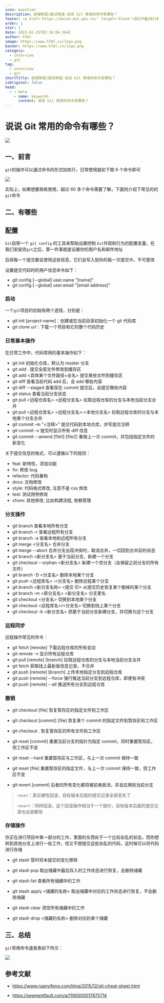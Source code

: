 ```yaml
---
icon: question
description: 前端物语|面试物语-说说 Git 常用的命令有哪些？
footer: <a href='https://beian.mit.gov.cn/' target='blank'>浙ICP备2021037683号-2</a>说说 Git 常用的命令有哪些？
order: 1
star: 1
date: 2023-02-25T02:16:04.564Z
author: h7ml
image: https://www.h7ml.cn/logo.png
banner: https://www.h7ml.cn/logo.png
category:
  - interview
  - git
tag:
  - interview
  - git
shortTitle: 前端物语|面试物语-说说 Git 常用的命令有哪些？
isOriginal: false
head:
  - - meta
    - name: keywords
      content: 说说 Git 常用的命令有哪些？
---
```


# 说说 Git 常用的命令有哪些？

![](https://nakoruru.h7ml.cn/httpproxy/static.5ibug.net/vitepress/assets/images/interview/f66b3290-f7af-11eb-bc6f-3f06e1491664.png)

## 一、前言

`git`的操作可以通过命令的形式如执行，日常使用就如下图 6 个命令即可

![](https://nakoruru.h7ml.cn/httpproxy/static.5ibug.net/vitepress/assets/images/interview/fe150520-f7af-11eb-991d-334fd31f0201.png)

实际上，如果想要熟练使用，超过 60 多个命令需要了解，下面则介绍下常见的的`git`命令

## 二、有哪些

## 配置

`Git`自带一个 `git config` 的工具来帮助设置控制 `Git`外观和行为的配置变量，在我们安装完`git`之后，第一件事就是设置你的用户名和邮件地址

后续每一个提交都会使用这些信息，它们会写入到你的每一次提交中，不可更改

设置提交代码时的用户信息命令如下：

- git config [--global] user.name "[name]"
- git config [--global] user.email "[email address]"

### 启动

一个`git`项目的初始有两个途径，分别是：

- git init [project-name]：创建或在当前目录初始化一个 git 代码库
- git clone url：下载一个项目和它的整个代码历史

### 日常基本操作

在日常工作中，代码常用的基本操作如下：

- git init 初始化仓库，默认为 master 分支
- git add . 提交全部文件修改到缓存区
- git add <具体某个文件路径+全名> 提交某些文件到缓存区
- git diff 查看当前代码 add 后，会 add 哪些内容
- git diff --staged 查看现在 commit 提交后，会提交哪些内容
- git status 查看当前分支状态
- git pull <远程仓库名> <远程分支名> 拉取远程仓库的分支与本地当前分支合并
- git pull <远程仓库名> <远程分支名>:<本地分支名> 拉取远程仓库的分支与本地某个分支合并
- git commit -m "<注释>" 提交代码到本地仓库，并写提交注释
- git commit -v 提交时显示所有 diff 信息
- git commit --amend [file1] [file2] 重做上一次 commit，并包括指定文件的新变化

关于提交信息的格式，可以遵循以下的规则：

- feat: 新特性，添加功能
- fix: 修改 bug
- refactor: 代码重构
- docs: 文档修改
- style: 代码格式修改, 注意不是 css 修改
- test: 测试用例修改
- chore: 其他修改, 比如构建流程, 依赖管理

### 分支操作

- git branch 查看本地所有分支
- git branch -r 查看远程所有分支
- git branch -a 查看本地和远程所有分支
- git merge <分支名> 合并分支
- git merge --abort 合并分支出现冲突时，取消合并，一切回到合并前的状态
- git branch <新分支名> 基于当前分支，新建一个分支
- git checkout --orphan <新分支名> 新建一个空分支（会保留之前分支的所有文件）
- git branch -D <分支名> 删除本地某个分支
- git push <远程库名> :<分支名> 删除远程某个分支
- git branch <新分支名称> <提交 ID> 从提交历史恢复某个删掉的某个分支
- git branch -m <原分支名> <新分支名> 分支更名
- git checkout <分支名> 切换到本地某个分支
- git checkout <远程库名>/<分支名> 切换到线上某个分支
- git checkout -b <新分支名> 把基于当前分支新建分支，并切换为这个分支

### 远程同步

远程操作常见的命令：

- git fetch [remote] 下载远程仓库的所有变动
- git remote -v 显示所有远程仓库
- git pull [remote] [branch] 拉取远程仓库的分支与本地当前分支合并
- git fetch 获取线上最新版信息记录，不合并
- git push [remote] [branch] 上传本地指定分支到远程仓库
- git push [remote] --force 强行推送当前分支到远程仓库，即使有冲突
- git push [remote] --all 推送所有分支到远程仓库

### 撤销

- git checkout [file] 恢复暂存区的指定文件到工作区
- git checkout [commit] [file] 恢复某个 commit 的指定文件到暂存区和工作区
- git checkout . 恢复暂存区的所有文件到工作区
- git reset [commit] 重置当前分支的指针为指定 commit，同时重置暂存区，但工作区不变
- git reset --hard 重置暂存区与工作区，与上一次 commit 保持一致
- git reset [file] 重置暂存区的指定文件，与上一次 commit 保持一致，但工作区不变

- git revert [commit] 后者的所有变化都将被前者抵消，并且应用到当前分支

> `reset`：真实硬性回滚，目标版本后面的提交记录全部丢失了
>
> `revert`：同样回滚，这个回滚操作相当于一个提价，目标版本后面的提交记录也全部都有

### 存储操作

你正在进行项目中某一部分的工作，里面的东西处于一个比较杂乱的状态，而你想转到其他分支上进行一些工作，但又不想提交这些杂乱的代码，这时候可以将代码进行存储

- git stash 暂时将未提交的变化移除
- git stash pop 取出储藏中最后存入的工作状态进行恢复，会删除储藏

- git stash list 查看所有储藏中的工作
- git stash apply <储藏的名称> 取出储藏中对应的工作状态进行恢复，不会删除储藏
- git stash clear 清空所有储藏中的工作
- git stash drop <储藏的名称> 删除对应的某个储藏

## 三、总结

`git`常用命令速查表如下所示：

![](https://nakoruru.h7ml.cn/httpproxy/static.5ibug.net/vitepress/assets/images/interview/0a10f3c0-f7b0-11eb-991d-334fd31f0201.png)

## 参考文献

- <https://www.ruanyifeng.com/blog/2015/12/git-cheat-sheet.html>

- <https://segmentfault.com/a/1190000017875714>
